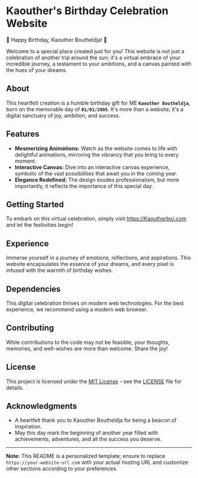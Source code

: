 # Kaouther's Birthday Celebration Website

🎉 Happy Birthday, Kaouther Boutheldja! 🎂

Welcome to a special place created just for you! This website is not just a celebration of another trip around the sun;
it's a virtual embrace of your incredible journey, a testament to your ambitions, and a canvas painted with the hues of your dreams.

## About

This heartfelt creation is a humble birthday gift for ME **`Kaouther Boutheldja`**, 
born on the memorable day of **`01/01/2005`**. It's more than a website; it's a digital sanctuary of joy, ambition, and success.

## Features

- **Mesmerizing Animations:** Watch as the website comes to life with delightful animations, mirroring the vibrancy that you bring to every moment.
- **Interactive Canvas:** Dive into an interactive canvas experience, symbolic of the vast possibilities that await you in the coming year.
- **Elegance Redefined:** The design exudes professionalism, but more importantly, it reflects the importance of this special day.

## Getting Started

To embark on this virtual celebration, simply visit [https://Kaoutherbo/.com](https://your-website-url.com) and let the festivities begin!

## Experience

Immerse yourself in a journey of emotions, reflections, and aspirations. This website encapsulates the essence of your dreams, and every pixel is infused with the warmth of birthday wishes.

## Dependencies

This digital celebration thrives on modern web technologies. For the best experience, we recommend using a modern web browser.

## Contributing

While contributions to the code may not be feasible, your thoughts, memories, and well-wishes are more than welcome. Share the joy!

## License

This project is licensed under the [MIT License](LICENSE) - see the [LICENSE](LICENSE) file for details.

## Acknowledgments

- A heartfelt thank you to Kaouther Boutheldja for being a beacon of inspiration.
- May this day mark the beginning of another year filled with achievements, adventures, and all the success you deserve.

---

**Note:** This README is a personalized template; ensure to replace `https://your-website-url.com` with your actual hosting URL and customize other sections according to your preferences.
